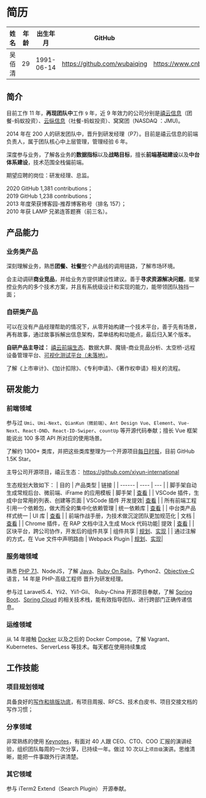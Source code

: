 # 简历

| 姓名   | 年龄 | 出生年月   | GitHub | 博客 | 掘金 |
| ------ | ---- | ---------- | ---------- | ---- | --- |
| 吴佰清 | 29   | 1991-06-14 | https://github.com/wubaiqing |  https://www.cnblogs.com/wubaiqing/ | https://juejin.im/user/5a0d37bc6fb9a0451a75ef5a |

## 简介

目前工作 11 年，**再现团队中**工作 `9` 年，近 9 年效力的公司分别是[禧云信息](http://www.xiyun.com.cn/)（团餐-蚂蚁投资）、[云纵信息](http://www.yunzongnet.com/)（社餐-蚂蚁投资）、窝窝团（NASDAQ ：JMU)。

2014 年在 200 人的研发团队中，晋升到研发经理（P7）。目前是禧云信息的前端负责人，属于团队核心中上层管理，管理经验 6 年。

深度参与业务，了解各业务的**数据指标**以及**战略目标**，擅长**前端基础建设**以及**中台体系建设**，技术范围全栈偏前端。

期望应聘的岗位：研发经理、总监。

2020 GitHub 1,381 contributions；  
2019 GitHub 1,238 contributions；  
2013 年度荣获博客园-推荐博客称号（排名 157）；  
2010 年获 LAMP 兄弟连答题赛（前三名）。

## 产品能力

### 业务类产品

深刻理解业务，熟悉**团餐、社餐**整个产品线的调用链路，了解市场环境。

会主动调研**商业竞品**，并给业务方提供建设性建议。善于**寻求资源解决问题**，能掌控业务内的多个技术方案，并且有系统级设计和实现的能力，能带领团队独挡一面；

### 自研类产品
可以在没有产品经理帮助的情况下，从零开始构建一个技术平台，善于先有场景，再有故事，通过故事拆解出信息架构，菜单结构和功能点，最后归入某个版本。

**自研产品主导过：** [禧云前端生态](http://note.youdao.com/noteshare?id=33985951c21d2d2898c8190412dc1219)、数据大屏、魔镜-商业竞品分析、太空桥-远程设备管理平台、[可视化测试平台（未落地）](https://xiyun-international.github.io/java-unit-docs/06-other/03-platform)。

了解《上市审计》、《加计扣除》、《专利申请》、《著作权申请》相关的流程。

## 研发能力

### 前端领域

参与过 `Umi`、`Umi-Next`、`QianKun（微前端）`、`Ant Design Vue`、`Element`、`Vue-Next`、`React-DND`、`React-ID-Swiper`、`countUp` 等开源代码奉献；擅长 Vue 框架能说出 100 多项 API 所对应的使用场景。

了解约 1300+ 类库，并把这些类库整理为一个开源项目[每日时报](https://github.com/wubaiqing/zaobao)，目前 GitHub 1.5K Star。

主导公司开源项目，禧云生态：
https://github.com/xiyun-international

生态规划大致如下：
| 目的 | 产品类型 | 链接 |
| ------ | ---- | --- |
| 脚手架自动生成常规后台、微前端、iFrame 的应用模板 | 脚手架 | [查看](https://github.com/xiyun-international/antd-ui-template) |
| VSCode 插件，生成中台常用的列表、创建等页面 | VSCode 插件 开发提效| [查看](https://github.com/xiyun-international/vscode-extends) |
| 所有前端工程引用一个依赖包，做大而全的集中化依赖管理 | 统一依赖库 | [查看](https://github.com/xiyun-international/deps) |
| 中台类产品样式统一 | UI 库 | [查看](https://github.com/xiyun-international/xy/tree/master/packages/ant-design-ui) |
| 前端作战手册，为技术做沉淀团队更加规范化 | 文档 | [查看](https://xiyun-international.github.io/standard/share.html) |
| Chrome 插件，在 RAP 文档中注入生成 Mock 代码功能| 提效 | [查看](https://github.com/xiyun-international/chrome-plugin) |
| 区块平台，跨公司协作，开发后的组件共享 | 组件共享 | [规划](https://github.com/xiyun-international/rfcs/tree/master/accepted/0002-block-platform-v1)、[实现](https://github.com/xiyun-international/block-display) |
| 通过注解的方式，在 Vue 文件中声明路由 | Webpack Plugin | [规划](https://github.com/xiyun-international/rfcs/blob/master/accepted/0000-vue-router-webpack-plugin.md)、[实现](https://github.com/xiyun-international/vue-route-webpack-plugin)|


### 服务端领域
熟悉 [PHP 7.1](https://github.com/wubaiqing/meipin)、NodeJS，了解 [Java](https://github.com/wubaiqing/java)、[Ruby On Rails](https://github.com/wubaiqing/mayitemai)、Python2、[Objective-C](https://github.com/wubaiqing/privilege/tree/master/privilege) 语言，14 年是 PHP-高级工程师 晋升为研发经理。

参与过 Laravel5.4、Yii2、Yii1-Gii、 Ruby-China 开源项目奉献，了解 [Spring Boot](https://github.com/wubaiqing/java/tree/master/source/spring-boot)、[Spring Cloud](https://github.com/wubaiqing/java/tree/master/source/spring-cloud) 的相关技术栈，能有效指导团队、进行跨部门正确传递信息。

### 运维领域
从 14 年接触 [Docker](https://github.com/wubaiqing/docker-shadowsocks-python) 以及之后的 Docker Compose。了解 Vagrant、Kubernetes、ServerLess 等技术。每天都在使用持续集成

## 工作技能

### 项目规划领域
具备良好的[写作和排版功底](https://xiyun-international.github.io/java-unit-docs/04-complex/01-optimize)，有项目周报、RFCS、技术白皮书、项目交接文档的写作习惯；

### 分享领域
非常熟练的使用 [Keynotes](http://note.youdao.com/noteshare?id=33985951c21d2d2898c8190412dc1219)，有面对 40 人跟 CEO、CTO、COO 汇报的演讲经验，组织团队每周的一次分享，已持续一年。做过 10 次以上`项目级`演讲。思维清晰，能把一件事跟外行讲清楚。

### 其它领域
参与 iTerm2 Extend（Search Plugin） 开源奉献。
